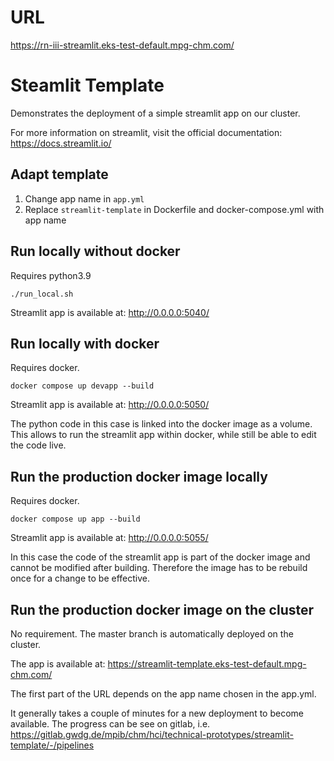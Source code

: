 # URL

https://rn-iii-streamlit.eks-test-default.mpg-chm.com/

# Steamlit Template

Demonstrates the deployment of a simple streamlit app on our cluster.

For more information on streamlit, visit the official documentation:
https://docs.streamlit.io/

## Adapt template

1. Change app name in `app.yml`
2. Replace `streamlit-template` in Dockerfile and docker-compose.yml with app
   name

## Run locally without docker

Requires python3.9

```
./run_local.sh
```

Streamlit app is available at: http://0.0.0.0:5040/

## Run locally with docker

Requires docker.

```
docker compose up devapp --build
```

Streamlit app is available at: http://0.0.0.0:5050/

The python code in this case is linked into the docker image as a volume.
This allows to run the streamlit app within docker, while still be able to edit
the code live.

## Run the production docker image locally

Requires docker.

```
docker compose up app --build
```

Streamlit app is available at: http://0.0.0.0:5055/

In this case the code of the streamlit app is part of the docker image and
cannot be modified after building. Therefore the image has to be rebuild once
for a change to be effective.

## Run the production docker image on the cluster

No requirement. The master branch is automatically deployed on the cluster.

The app is available at:
https://streamlit-template.eks-test-default.mpg-chm.com/

The first part of the URL depends on the app name chosen in the app.yml.

It generally takes a couple of minutes for a new deployment to become available.
The progress can be see on gitlab, i.e.
https://gitlab.gwdg.de/mpib/chm/hci/technical-prototypes/streamlit-template/-/pipelines

